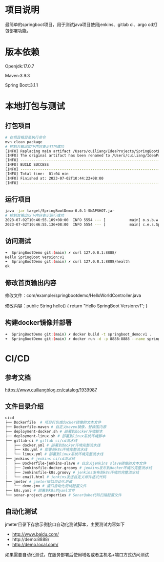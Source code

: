 # 项目说明

最简单的springboot项目，用于测试java项目使用jenkins、gitlab ci、argo cd打包部署功能。

# 版本依赖

Openjdk:17.0.7

Maven:3.9.3

Spring Boot:3.1.1

# 本地打包与测试

## 打包项目

```bash
# 在项目根目录执行命令
mvn clean package
# 控制台输出如下内容表示打包成功
[INFO] Replacing main artifact /Users/cuiliang/IdeaProjects/SpringBootDemo/target/SpringBootDemo-0.0.1-SNAPSHOT.jar with repackaged archive, adding nested dependencies in BOOT-INF/.
[INFO] The original artifact has been renamed to /Users/cuiliang/IdeaProjects/SpringBootDemo/target/SpringBootDemo-0.0.1-SNAPSHOT.jar.original
[INFO] ------------------------------------------------------------------------
[INFO] BUILD SUCCESS
[INFO] ------------------------------------------------------------------------
[INFO] Total time:  01:04 min
[INFO] Finished at: 2023-07-02T10:44:22+08:00
[INFO] ------------------------------------------------------------------------
```

## 运行项目

```bash
java -jar target/SpringBootDemo-0.0.1-SNAPSHOT.jar
# 控制台输出以下内容表示运行成功
2023-07-02T10:46:55.109+08:00  INFO 5554 --- [           main] o.s.b.w.embedded.tomcat.TomcatWebServer  : Tomcat started on port(s): 8888 (http) with context path ''
2023-07-02T10:46:55.136+08:00  INFO 5554 --- [           main] c.e.s.SpringBootDemoApplication          : Started SpringBootDemoApplication in 2.288 seconds (process running for 2.76)
```

## 访问测试

```bash
➜  SpringBootDemo git:(main) ✗ curl 127.0.0.1:8888/       
Hello SpringBoot Version:v1   
➜  SpringBootDemo git:(main) ✗ curl 127.0.0.1:8888/health
ok
```

## 修改首页输出内容

修改文件：com/example/springbootdemo/HelloWorldController.java

修改内容：public String hello() {
return "Hello SpringBoot Version:v1";
}

## 构建docker镜像并部署
```bash
➜  SpringBootDemo git:(main) ✗ docker build -t springboot_demo:v1 .   
➜  SpringBootDemo git:(main) ✗ docker run -d -p 8888:8888 --name springboot_demo springboot_demo:v1
```

# CI/CD

## 参考文档

https://www.cuiliangblog.cn/catalog/1939987

## 文件目录介绍

```bash
cicd
├── Dockerfile  # 项目打包成docker镜像的文本文件
├── Dockerfile-maven # 自定义maven镜像，替换国内源
├── deployment-docker.sh # 部署到docker环境脚本
├── deployment-linux.sh # 部署到linux系统环境脚本
├── gitlab-ci # gitlab ci/cd流水线
│   ├── docker.yml # 部署到docker环境完整流水线
│   ├── k8s.yml # 部署到k8s环境完整流水线
│   └── linux.yml # 部署到linux系统环境完整流水线
├── jenkins # jenkins ci/cd流水线
│   ├── Dockerfile-jenkins-slave # 自定义jenkins slave镜像的文本文件
│   ├── Jenkinsfile-docker.groovy # jenkins发布到docker环境的完整流水线
│   ├── Jenkinsfile-k8s.groovy # jenkins发布到k8s环境的完整流水线
│   └── email.html # jenkins发送自定义邮件格式代码
├── jmeter # jmeter接口自动化测试
│   └── demo.jmx # 接口自动化测试配置文件
├── k8s.yaml # 部署到k8s的yaml文件
└── sonar-project.properties # SonarQube代码扫描配置文件

```
## 自动化测试

jmeter目录下存放示例接口自动化测试脚本，主要测试内容如下

- http://www.baidu.com/
- http://demo:8888/
- http://demo.local.com/

如果需要自动化测试，在服务部署后使用域名或者主机名+端口方式访问测试